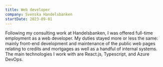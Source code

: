 ```yaml
---
title: Web developer
company: Svenska Handelsbanken
startDate: 2023-09-01
---
```


Following my consulting work at Handelsbanken, I was offered full-time employment as a web developer. My duties stayed more or less the same: mainly front-end development and maintenance of the public web pages relating to credits and mortgages as well as a handful of internal systems. The main technologies I work with are React.js, Typescript, and Azure DevOps.
